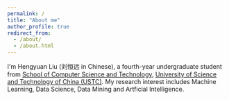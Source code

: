 ```yaml
---
permalink: /
title: "About me"
author_profile: true
redirect_from: 
  - /about/
  - /about.html
---
```


I'm Hengyuan Liu (刘恒远 in Chinese), a fourth-year undergraduate student from [School of Computer Science and Technology](https://cs.ustc.edu.cn/), [University of Science and Technology of China (USTC)](https://ustc.edu.cn/). My research interest includes Machine Learning, Data Science, Data Mining and Artficial Intelligence.

